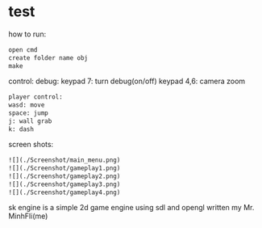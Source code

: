 # test
how to run: 

    open cmd
    create folder name obj
    make 

control:
    debug:
    keypad 7: turn debug(on/off)
    keypad 4,6: camera zoom

    player control:
    wasd: move
    space: jump
    j: wall grab
    k: dash

screen shots:

    ![](./Screenshot/main_menu.png)
    ![](./Screenshot/gameplay1.png)
    ![](./Screenshot/gameplay2.png)
    ![](./Screenshot/gameplay3.png)
    ![](./Screenshot/gameplay4.png)

sk engine is a simple 2d game engine using sdl and opengl written my Mr. MinhFli(me)


